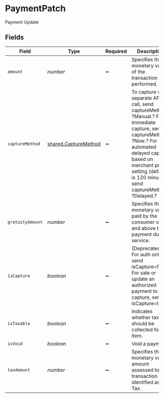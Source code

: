 # PaymentPatch

Payment Update


## Fields

| Field                                                                                                                                                                                                                                      | Type                                                                                                                                                                                                                                       | Required                                                                                                                                                                                                                                   | Description                                                                                                                                                                                                                                | Example                                                                                                                                                                                                                                    |
| ------------------------------------------------------------------------------------------------------------------------------------------------------------------------------------------------------------------------------------------ | ------------------------------------------------------------------------------------------------------------------------------------------------------------------------------------------------------------------------------------------ | ------------------------------------------------------------------------------------------------------------------------------------------------------------------------------------------------------------------------------------------ | ------------------------------------------------------------------------------------------------------------------------------------------------------------------------------------------------------------------------------------------ | ------------------------------------------------------------------------------------------------------------------------------------------------------------------------------------------------------------------------------------------ |
| `amount`                                                                                                                                                                                                                                   | *number*                                                                                                                                                                                                                                   | :heavy_minus_sign:                                                                                                                                                                                                                         | Specifies the monetary value of the transaction performed.                                                                                                                                                                                 | 1234                                                                                                                                                                                                                                       |
| `captureMethod`                                                                                                                                                                                                                            | [shared.CaptureMethod](../../models/shared/capturemethod.md)                                                                                                                                                                               | :heavy_minus_sign:                                                                                                                                                                                                                         | To capture via separate API call, send captureMethod= ?Manual.? For immediate capture, send captureMethod= ?Now.? For automated delayed capture based on merchant profile setting (default is 120 minutes), send captureMethod= ?Delayed.? |                                                                                                                                                                                                                                            |
| `gratuityAmount`                                                                                                                                                                                                                           | *number*                                                                                                                                                                                                                                   | :heavy_minus_sign:                                                                                                                                                                                                                         | Specifies the monetary value paid by the consumer over and above the payment due for service.                                                                                                                                              | 234                                                                                                                                                                                                                                        |
| `isCapture`                                                                                                                                                                                                                                | *boolean*                                                                                                                                                                                                                                  | :heavy_minus_sign:                                                                                                                                                                                                                         | (Deprecated) For auth only, send isCapture=false. For sale or update an authorized payment to capture, send isCapture=true.                                                                                                                |                                                                                                                                                                                                                                            |
| `isTaxable`                                                                                                                                                                                                                                | *boolean*                                                                                                                                                                                                                                  | :heavy_minus_sign:                                                                                                                                                                                                                         | Indicates whether tax should be collected for the item.                                                                                                                                                                                    |                                                                                                                                                                                                                                            |
| `isVoid`                                                                                                                                                                                                                                   | *boolean*                                                                                                                                                                                                                                  | :heavy_minus_sign:                                                                                                                                                                                                                         | Void a payment                                                                                                                                                                                                                             | false                                                                                                                                                                                                                                      |
| `taxAmount`                                                                                                                                                                                                                                | *number*                                                                                                                                                                                                                                   | :heavy_minus_sign:                                                                                                                                                                                                                         | Specifies the monetary value amount assessed to the transaction identified as Tax.                                                                                                                                                         | 1234                                                                                                                                                                                                                                       |